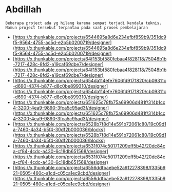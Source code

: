 # Abdillah 

```
Beberapa project ada yg hilang karena sempat terjadi kendala teknis. Namun project tersebut terpantau pada saat proses pembelajaran
```
- [https://x.thunkable.com/projects/6544695a8d6e234efbf859b9/351dc9f5-9564-4755-ac5d-e2b5b0200719/designer](https://x.thunkable.com/projects/6544695a8d6e234efbf859b9/351dc9f5-9564-4755-ac5d-e2b5b0200719/designer)
- [https://x.thunkable.com/projects/64f153bf580febaa4f828118/75048b1b-7217-428c-8fd2-a19caf69dbe7/designer](https://x.thunkable.com/projects/64f153bf580febaa4f828118/75048b1b-7217-428c-8fd2-a19caf69dbe7/designer)
- [https://x.thunkable.com/projects/654da114efe7606fd9171820/cb09311c-d690-4374-b877-d8c0be899310/designer](https://x.thunkable.com/projects/654da114efe7606fd9171820/cb09311c-d690-4374-b877-d8c0be899310/designer)
- [https://x.thunkable.com/projects/651625c78fb75a69906d481f/314b1cc4-3200-4ea9-9890-3fca5c95ad3f/designer](https://x.thunkable.com/projects/651625c78fb75a69906d481f/314b1cc4-3200-4ea9-9890-3fca5c95ad3f/designer)
- [https://x.thunkable.com/projects/6528b7f8d14e591b72061c80/19c09d1a-7460-4a34-b5f4-30df2b000036/blocks](https://x.thunkable.com/projects/6528b7f8d14e591b72061c80/19c09d1a-7460-4a34-b5f4-30df2b000036/blocks)
- [https://x.thunkable.com/projects/6531f074c50171209eff5b42/20dc84ca-cf84-4cdc-a430-6c18db651568/designer](https://x.thunkable.com/projects/6531f074c50171209eff5b42/20dc84ca-cf84-4cdc-a430-6c18db651568/designer)
- [https://x.thunkable.com/projects/6556ddfbaebe52a912278398/f335b921-0505-460c-a1cd-c05ca1ec9cbd/designer](https://x.thunkable.com/projects/6556ddfbaebe52a912278398/f335b921-0505-460c-a1cd-c05ca1ec9cbd/designer)